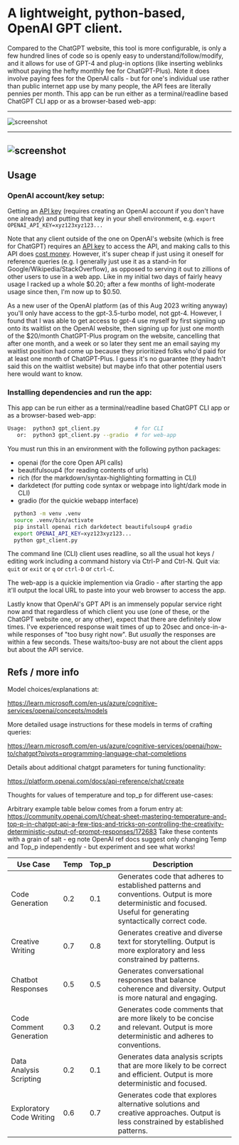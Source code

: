 # A lightweight, python-based, OpenAI GPT client.

Compared to the ChatGPT website, this tool is more configurable, is only a few
hundred lines of code so is openly easy to understand/follow/modify, and it
allows for use of GPT-4 and plug-in options (like inserting weblinks without
paying the hefty monthly fee for ChatGPT-Plus).  Note it does involve paying
fees for the OpenAI calls - but for one's individual use rather than public
internet app use by many people, the API fees are literally pennies per month.
This app can be run either as a terminal/readline based ChatGPT CLI app or as a
browser-based web-app:

------
![screenshot](cli_screenshot.png "Gpt_client CLI Screenshot")

------

![screenshot](webapp_screenshot.png "Gpt_client WebApp Screenshot")
------


## Usage

### OpenAI account/key setup:

Getting an [API key](https://platform.openai.com/account/api-keys) (requires
creating an OpenAI account if you don't have one already) and putting that key
in your shell environment, e.g. `export OPENAI_API_KEY=xyz123xyz123...`

Note that any client outside of the one on OpenAI's website (which is free
for ChatGPT) requires an [API key](https://platform.openai.com/account/api-keys)
to access the API, and making calls to this API does 
[cost money](https://openai.com/pricing#language-models).
However, it's super cheap if just using it oneself for reference queries (e.g.
I generally just use it as a stand-in for Google/Wikipedia/StackOverflow),
as opposed to serving it out to zillions of other users to use in a web app.
Like in my initial two days of fairly heavy usage I racked up a whole $0.20;
after a few months of light-moderate usage since then, I'm now up to $0.50.

As a new user of the OpenAI platform (as of this Aug 2023 writing anyway)
you'll only have access to the gpt-3.5-turbo model, not gpt-4.  However, I
found that I was able to get access to gpt-4 use myself by first signiing up
onto its waitlist on the OpenAI website, then signing up for just one month
of the $20/month ChatGPT-Plus program on the website, cancelling that after one
month, and a week or so later they sent me an email saying my waitlist position
had come up because they prioritized folks who'd paid for at least one month of
ChatGPT-Plus.  I guess it's no guarantee (they hadn't said this on the waitlist
website) but maybe info that other potential users here would want to know.

### Installing dependencies and run the app:

This app can be run either as a terminal/readline based ChatGPT CLI app or as a
browser-based web-app:

```bash
Usage:  python3 gpt_client.py           # for CLI
   or:  python3 gpt_client.py --gradio  # for web-app
```

You must run this in an environment with the following python packages:
  * openai (for the core Open API calls)
  * beautifulsoup4 (for reading contents of urls)
  * rich (for the markdown/syntax-highlighting formatting in CLI)
  * darkdetect (for putting code syntax or webpage into light/dark mode in CLI)
  * gradio (for the quickie webapp interface)

```bash
  python3 -m venv .venv
  source .venv/bin/activate
  pip install openai rich darkdetect beautifulsoup4 gradio
  export OPENAI_API_KEY=xyz123xyz123...
  python gpt_client.py
```

The command line (CLI) client uses readline, so all the usual hot keys /
editing work including a command history via Ctrl-P and Ctrl-N.  Quit via:
`quit` or `exit` or `q` or `ctrl-D` or `ctrl-C`.

The web-app is a quickie implemention via Gradio - after starting the app
it'll output the local URL to paste into your web browser to access the app.

Lastly know that OpenAI's GPT API is an immensely popular service right now and
that regardless of which client you use (one of these, or the ChatGPT website
one, or any other), expect that there are definitely slow times.  I've
experienced response wait times of up to 20sec and once-in-a-while responses
of "too busy right now".  But *usually* the responses are within a few seconds.
These waits/too-busy are not about the client apps but about the API service.


## Refs / more info

Model choices/explanations at:

  https://learn.microsoft.com/en-us/azure/cognitive-services/openai/concepts/models

More detailed usage instructions for these models in terms of crafting queries:

  https://learn.microsoft.com/en-us/azure/cognitive-services/openai/how-to/chatgpt?pivots=programming-language-chat-completions

Details about additional chatgpt parameters for tuning functionality:

  https://platform.openai.com/docs/api-reference/chat/create

Thoughts for values of temperature and top_p for different use-cases:

  Arbitrary example table below comes from a forum entry at:
  https://community.openai.com/t/cheat-sheet-mastering-temperature-and-top-p-in-chatgpt-api-a-few-tips-and-tricks-on-controlling-the-creativity-deterministic-output-of-prompt-responses/172683
  Take these contents with a grain of salt - eg note OpenAI ref docs suggest
  only changing Temp and Top_p independently - but experiment and see what works!

  Use Case                 | Temp |  Top_p |  Description
  ------------------------ | ---- |  ----- |  ------------------------------------
  Code Generation          |  0.2 |  0.1   |  Generates code that adheres to established patterns and conventions. Output is more deterministic and focused. Useful for generating syntactically correct code.
  Creative Writing         |  0.7 |  0.8   |  Generates creative and diverse text for storytelling. Output is more exploratory and less constrained by patterns.
  Chatbot Responses        |  0.5 |  0.5   |  Generates conversational responses that balance coherence and diversity. Output is more natural and engaging.
  Code Comment Generation  |  0.3 |  0.2   |  Generates code comments that are more likely to be concise and relevant. Output is more deterministic and adheres to conventions.
  Data Analysis Scripting  |  0.2 |  0.1   |  Generates data analysis scripts that are more likely to be correct and efficient. Output is more deterministic and focused.
  Exploratory Code Writing |  0.6 |  0.7   |  Generates code that explores alternative solutions and creative approaches. Output is less constrained by established patterns.


